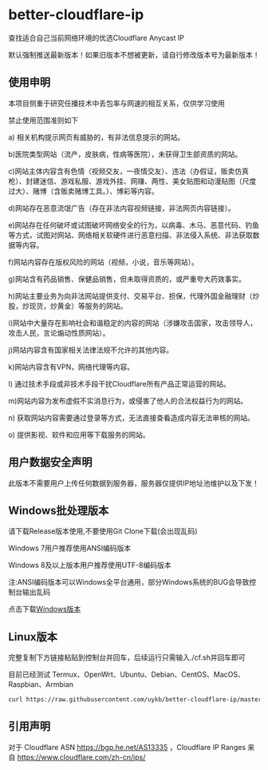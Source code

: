 # better-cloudflare-ip

查找适合自己当前网络环境的优选Cloudflare Anycast IP

默认强制推送最新版本！如果旧版本不想被更新，请自行修改版本号为最新版本！

## 使用申明

本项目侧重于研究任播技术中丢包率与网速的相互关系，仅供学习使用

禁止使用范围准则如下

a) 相关机构提示网页有威胁的，有非法信息提示的网站。

b)医院类型网站（流产，皮肤病，性病等医院），未获得卫生部资质的网站。

c)网站主体内容含有色情（视频交友，一夜情交友）、违法（办假证，贩卖仿真枪）、封建迷信、游戏私服、游戏外挂、网赚、两性、美女贴图和动漫贴图（尺度过大）、赌博（含贩卖赌博工具。）、博彩等内容。

d)网站存在恶意流氓广告（存在非法内容视频链接，非法网页内容链接）。

e)网站存在任何破坏或试图破坏网络安全的行为，以病毒、木马、恶意代码、钓鱼等方式，试图对网站、网络相关软硬件进行恶意扫描、非法侵入系统、非法获取数据等内容。

f)网站内容存在版权风险的网站（视频，小说，音乐等网站）。

g)网站含有药品销售、保健品销售，但未取得资质的，或严重夸大药效事实。

h)网站主要业务为向非法网站提供支付、交易平台、担保，代理外国金融理财（炒股，炒现货，炒黄金）等服务的网站。

i)网站中大量存在影响社会和谐稳定的内容的网站（涉嫌攻击国家，攻击领导人，攻击人民，言论煽动性质网站）。

j)网站内容含有国家相关法律法规不允许的其他内容。

k)网站内容含有VPN，网络代理等内容。

l) 通过技术手段或非技术手段干扰Cloudflare所有产品正常运营的网站。

m)网站内容为发布虚假不实消息行为，或侵害了他人的合法权益行为的网站。

n) 获取网站内容需要通过登录等方式，无法直接查看造成内容无法审核的网站。

o) 提供影视、软件和应用等下载服务的网站。


## 用户数据安全声明

此版本不需要用户上传任何数据到服务器，服务器仅提供IP地址池维护以及下发！

## Windows批处理版本

请下载Release版本使用,不要使用Git Clone下载(会出现乱码)

Windows 7用户推荐使用ANSI编码版本

Windows 8及以上版本用户推荐使用UTF-8编码版本

注:ANSI编码版本可以Windows全平台通用，部分Windows系统的BUG会导致控制台输出乱码

点击下载[Windows版本](https://proxy.freecdn.ml/?url=https://github.com/badafans/better-cloudflare-ip/releases/latest/download/batch.zip)

## Linux版本

完整复制下方链接粘贴到控制台并回车，后续运行只需输入./cf.sh并回车即可

目前已经测试 Termux、OpenWrt、Ubuntu、Debian、CentOS、MacOS、Raspbian、Armbian

``` bash
curl https://raw.githubusercontent.com/uykb/better-cloudflare-ip/master/shell/cf.sh -o cf.sh && chmod +x cf.sh && ./cf.sh
```

## 引用声明

对于 Cloudflare ASN https://bgp.he.net/AS13335 ，Cloudflare IP Ranges 来自 https://www.cloudflare.com/zh-cn/ips/
